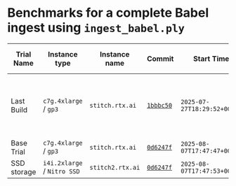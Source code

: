 
# Benchmarks for a complete Babel ingest using `ingest_babel.ply`

Trial Name  | Instance type               | Instance name    | Commit                                                                                                   | Start Time                  | End Time | Run Time (`hh:mm:ss`) | Peak Memory Usage | Size (kb, `du -k`) | Notes
--|--|--|--|--|--|--|--|--|--
Last Build  | `c7g.4xlarge` / `gp3`       | `stitch.rtx.ai`  | [`1bbbc50`](https://github.com/Translator-CATRAX/stitch/commit/1bbbc5056aafdaef8a159bee6e11810ffeea7c45) | `2025-07-27T18:29:52+00:00` | ?        | `64:50:31` | ? | 180723968 | Had to restart partial build, due to bug
Base Trial  | `c7g.4xlarge` / `gp3`       | `stitch.rtx.ai`  | [`0d6247f`](https://github.com/Translator-CATRAX/stitch/commit/0d6247fa6a53ed5ff2c8e1f0876a69e0959c07ef) | `2025-08-07T17:47:47+00:00` | ?        | ?        | ? | ? |
SSD storage | `i4i.2xlarge` / `Nitro SSD` | `stitch2.rtx.ai` | [`0d6247f`](https://github.com/Translator-CATRAX/stitch/commit/0d6247fa6a53ed5ff2c8e1f0876a69e0959c07ef) | `2025-08-07T17:47:53+00:00` | ?        | ?        | ? | ? |

